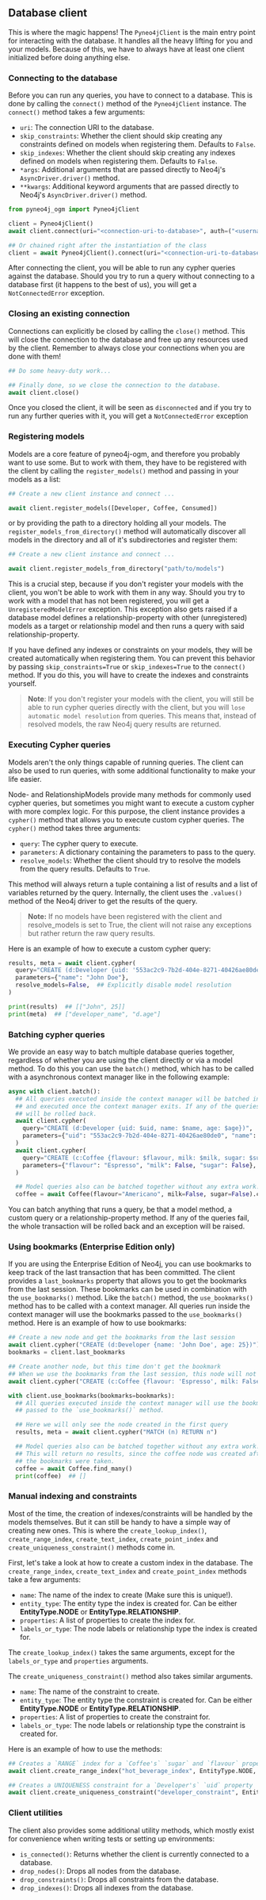 ## Database client

This is where the magic happens! The `Pyneo4jClient` is the main entry point for interacting with the database. It handles all the heavy lifting for you and your models. Because of this, we have to always have at least one client initialized before doing anything else.

### Connecting to the database

Before you can run any queries, you have to connect to a database. This is done by calling the `connect()` method of the `Pyneo4jClient` instance. The `connect()` method takes a few arguments:

- `uri`: The connection URI to the database.
- `skip_constraints`: Whether the client should skip creating any constraints defined on models when registering them. Defaults to `False`.
- `skip_indexes`: Whether the client should skip creating any indexes defined on models when registering them. Defaults to `False`.
- `*args`: Additional arguments that are passed directly to Neo4j's `AsyncDriver.driver()` method.
- `**kwargs`: Additional keyword arguments that are passed directly to Neo4j's `AsyncDriver.driver()` method.

```python
from pyneo4j_ogm import Pyneo4jClient

client = Pyneo4jClient()
await client.connect(uri="<connection-uri-to-database>", auth=("<username>", "<password>"), max_connection_pool_size=10, ...)

## Or chained right after the instantiation of the class
client = await Pyneo4jClient().connect(uri="<connection-uri-to-database>", auth=("<username>", "<password>"), max_connection_pool_size=10, ...)
```

After connecting the client, you will be able to run any cypher queries against the database. Should you try to run a query without connecting to a database first (it happens to the best of us), you will get a `NotConnectedError` exception.

### Closing an existing connection

Connections can explicitly be closed by calling the `close()` method. This will close the connection to the database and free up any resources used by the client. Remember to always close your connections when you are done with them!

```python
## Do some heavy-duty work...

## Finally done, so we close the connection to the database.
await client.close()
```

Once you closed the client, it will be seen as `disconnected` and if you try to run any further queries with it, you will get a `NotConnectedError` exception

### Registering models

Models are a core feature of pyneo4j-ogm, and therefore you probably want to use some. But to work with them, they have to be registered with the client by calling the `register_models()` method and passing in your models as a list:

```python
## Create a new client instance and connect ...

await client.register_models([Developer, Coffee, Consumed])
```

or by providing the path to a directory holding all your models. The `register_models_from_directory()` method will automatically discover all models in the directory and all of it's subdirectories and register them:

```python
## Create a new client instance and connect ...

await client.register_models_from_directory("path/to/models")
```

This is a crucial step, because if you don't register your models with the client, you won't be able to work with them in any way. Should you try to work with a model that has not been registered, you will get a `UnregisteredModelError` exception. This exception also gets raised if a database model defines a relationship-property with other (unregistered) models as a target or relationship model and then runs a query with said relationship-property.

If you have defined any indexes or constraints on your models, they will be created automatically when registering them. You can prevent this behavior by passing `skip_constraints=True` or `skip_indexes=True` to the `connect()` method. If you do this, you will have to create the indexes and constraints yourself.

> **Note**: If you don't register your models with the client, you will still be able to run cypher queries directly with the client, but you will `lose automatic model resolution` from queries. This means that, instead of resolved models, the raw Neo4j query results are returned.

### Executing Cypher queries

Models aren't the only things capable of running queries. The client can also be used to run queries, with some additional functionality to make your life easier.

Node- and RelationshipModels provide many methods for commonly used cypher queries, but sometimes you might want to execute a custom cypher with more complex logic. For this purpose, the client instance provides a `cypher()` method that allows you to execute custom cypher queries. The `cypher()` method takes three arguments:

- `query`: The cypher query to execute.
- `parameters`: A dictionary containing the parameters to pass to the query.
- `resolve_models`: Whether the client should try to resolve the models from the query results. Defaults to `True`.

This method will always return a tuple containing a list of results and a list of variables returned by the query. Internally, the client uses the `.values()` method of the Neo4j driver to get the results of the query.

> **Note:** If no models have been registered with the client and resolve_models is set to True, the client will not raise any exceptions but rather return the raw query results.

Here is an example of how to execute a custom cypher query:

```python
results, meta = await client.cypher(
  query="CREATE (d:Developer {uid: '553ac2c9-7b2d-404e-8271-40426ae80de0', name: 'John', age: 25}) RETURN d.name as developer_name, d.age",
  parameters={"name": "John Doe"},
  resolve_models=False,  ## Explicitly disable model resolution
)

print(results)  ## [["John", 25]]
print(meta)  ## ["developer_name", "d.age"]
```

### Batching cypher queries

We provide an easy way to batch multiple database queries together, regardless of whether you are using the client directly or via a model method. To do this you can use the `batch()` method, which has to be called with a asynchronous context manager like in the following example:

```python
async with client.batch():
  ## All queries executed inside the context manager will be batched into a single transaction
  ## and executed once the context manager exits. If any of the queries fail, the whole transaction
  ## will be rolled back.
  await client.cypher(
    query="CREATE (d:Developer {uid: $uid, name: $name, age: $age})",
    parameters={"uid": "553ac2c9-7b2d-404e-8271-40426ae80de0", "name": "John Doe", "age": 25},
  )
  await client.cypher(
    query="CREATE (c:Coffee {flavour: $flavour, milk: $milk, sugar: $sugar})",
    parameters={"flavour": "Espresso", "milk": False, "sugar": False},
  )

  ## Model queries also can be batched together without any extra work!
  coffee = await Coffee(flavour="Americano", milk=False, sugar=False).create()
```

You can batch anything that runs a query, be that a model method, a custom query or a relationship-property method. If any of the queries fail, the whole transaction will be rolled back and an exception will be raised.

### Using bookmarks (Enterprise Edition only)

If you are using the Enterprise Edition of Neo4j, you can use bookmarks to keep track of the last transaction that has been committed. The client provides a `last_bookmarks` property that allows you to get the bookmarks from the last session. These bookmarks can be used in combination with the `use_bookmarks()` method. Like the `batch()` method, the `use_bookmarks()` method has to be called with a context manager. All queries run inside the context manager will use the bookmarks passed to the `use_bookmarks()` method. Here is an example of how to use bookmarks:

```python
## Create a new node and get the bookmarks from the last session
await client.cypher("CREATE (d:Developer {name: 'John Doe', age: 25})")
bookmarks = client.last_bookmarks

## Create another node, but this time don't get the bookmark
## When we use the bookmarks from the last session, this node will not be visible
await client.cypher("CREATE (c:Coffee {flavour: 'Espresso', milk: False, sugar: False})")

with client.use_bookmarks(bookmarks=bookmarks):
  ## All queries executed inside the context manager will use the bookmarks
  ## passed to the `use_bookmarks()` method.

  ## Here we will only see the node created in the first query
  results, meta = await client.cypher("MATCH (n) RETURN n")

  ## Model queries also can be batched together without any extra work!
  ## This will return no results, since the coffee node was created after
  ## the bookmarks were taken.
  coffee = await Coffee.find_many()
  print(coffee)  ## []
```

### Manual indexing and constraints

Most of the time, the creation of indexes/constraints will be handled by the models themselves. But it can still be handy to have a simple way of creating new ones. This is where the `create_lookup_index()`, `create_range_index`, `create_text_index`, `create_point_index` and `create_uniqueness_constraint()` methods come in.

First, let's take a look at how to create a custom index in the database. The `create_range_index`, `create_text_index` and `create_point_index` methods take a few arguments:

- `name`: The name of the index to create (Make sure this is unique!).
- `entity_type`: The entity type the index is created for. Can be either **EntityType.NODE** or **EntityType.RELATIONSHIP**.
- `properties`: A list of properties to create the index for.
- `labels_or_type`: The node labels or relationship type the index is created for.

The `create_lookup_index()` takes the same arguments, except for the `labels_or_type` and `properties` arguments.

The `create_uniqueness_constraint()` method also takes similar arguments.

- `name`: The name of the constraint to create.
- `entity_type`: The entity type the constraint is created for. Can be either **EntityType.NODE** or **EntityType.RELATIONSHIP**.
- `properties`: A list of properties to create the constraint for.
- `labels_or_type`: The node labels or relationship type the constraint is created for.

Here is an example of how to use the methods:

```python
## Creates a `RANGE` index for a `Coffee's` `sugar` and `flavour` properties
await client.create_range_index("hot_beverage_index", EntityType.NODE, ["sugar", "flavour"], ["Beverage", "Hot"])

## Creates a UNIQUENESS constraint for a `Developer's` `uid` property
await client.create_uniqueness_constraint("developer_constraint", EntityType.NODE, ["uid"], ["Developer"])
```

### Client utilities

The client also provides some additional utility methods, which mostly exist for convenience when writing tests or setting up environments:

- `is_connected()`: Returns whether the client is currently connected to a database.
- `drop_nodes()`: Drops all nodes from the database.
- `drop_constraints()`: Drops all constraints from the database.
- `drop_indexes()`: Drops all indexes from the database.
